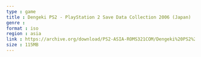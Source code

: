 ```yaml
---
type : game
title : Dengeki PS2 - PlayStation 2 Save Data Collection 2006 (Japan)
genre : 
format : iso
region : asia
link : https://archive.org/download/PS2-ASIA-ROMS321COM/Dengeki%20PS2%20-%20PlayStation%202%20Save%20Data%20Collection%202006%20%28Japan%29.7z
size : 115MB
---
```

